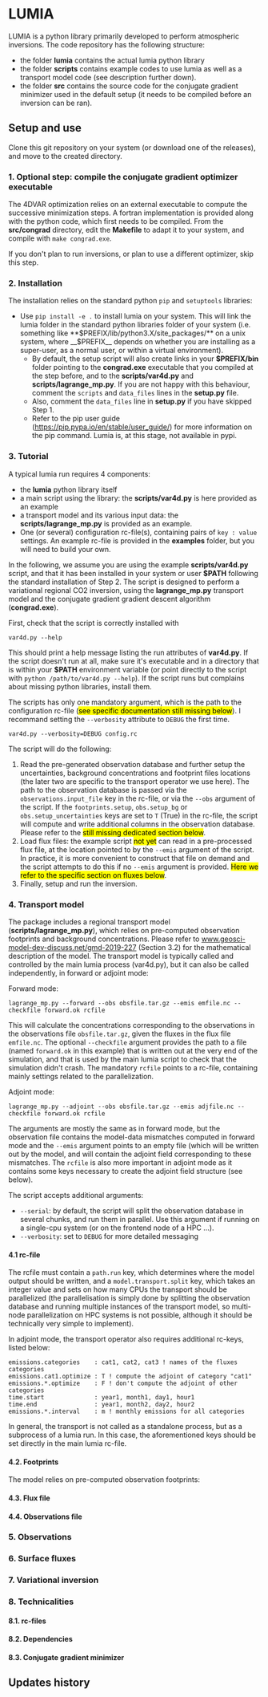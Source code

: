 # LUMIA

LUMIA is a python library primarily developed to perform atmospheric inversions. The code repository has the following structure:
- the folder **lumia** contains the actual lumia python library
- the folder **scripts** contains example codes to use lumia as well as a transport model code (see description further down).
- the folder **src** contains the source code for the conjugate gradient minimizer used in the default setup (it needs to be compiled before an inversion can be ran).

## Setup and use

Clone this git repository on your system (or download one of the releases), and move to the created directory.

### 1. Optional step: compile the conjugate gradient optimizer executable

The 4DVAR optimization relies on an external executable to compute the successive minimization steps. A fortran implementation is provided along with the python code, which first needs to be compiled. From the **src/congrad** directory, edit the **Makefile** to adapt it to your system, and compile with `make congrad.exe`.

If you don't plan to run inversions, or plan to use a different optimizer, skip this step.

### 2. Installation

The installation relies on the standard python `pip` and `setuptools` libraries:

* Use `pip install -e .` to install lumia on your system. This will link the lumia folder in the standard python libraries folder of your system (i.e. something like **$PREFIX/lib/python3.X/site_packages/** on a unix system, where __$PREFIX__ depends on whether you are installing as a super-user, as a normal user, or within a virtual environment).
    * By default, the setup script will also create links in your **$PREFIX/bin** folder pointing to the **congrad.exe** executable that you compiled at the step before, and to the **scripts/var4d.py** and **scripts/lagrange_mp.py**. If you are not happy with this behaviour, comment the `scripts` and `data_files` lines in the **setup.py** file.
    * Also, comment the `data_files` line in **setup.py** if you have skipped Step 1.
    * Refer to the pip user guide (https://pip.pypa.io/en/stable/user_guide/) for more information on the pip command. Lumia is, at this stage, not available in pypi.

### 3. Tutorial

A typical lumia run requires 4 components:
- the **lumia** python library itself
- a main script using the library: the **scripts/var4d.py** is here provided as an example
- a transport model and its various input data: the **scripts/lagrange_mp.py** is provided as an example.
- One (or several) configuration rc-file(s), containing pairs of `key : value` settings. An example rc-file is provided in the **examples** folder, but you will need to build your own. 

In the following, we assume you are using the example **scripts/var4d.py** script, and that it has been installed in your system or user **$PATH** following the standard installation of Step 2. The script is designed to perform a variational regional CO2 inversion, using the **lagrange_mp.py** transport model and the conjugate gradient gradient descent algorithm (**congrad.exe**). 

First, check that the script is correctly installed with

    var4d.py --help

This should print a help message listing the run attributes of **var4d.py**. If the script doesn't run at all, make sure it's executable and in a directory that is within your **$PATH** environment variable (or point directly to the script with `python /path/to/var4d.py --help`). If the script runs but complains about missing python libraries, install them.

The scripts has only one mandatory argument, which is the path to the configuration rc-file (<mark>see specific documentation still missing below</mark>). I recommand setting the `--verbosity` attribute to `DEBUG` the first time.

    var4d.py --verbosity=DEBUG config.rc

The script will do the following:
1. Read the pre-generated observation database and further setup the uncertainties, background concentrations and footprint files locations (the later two are specific to the transport operator we use here). The path to the observation database is passed via the `observations.input_file` key in the rc-file, or via the `--obs` argument of the script. If the `footprints.setup`, `obs.setup_bg` or `obs.setup_uncertainties` keys are set to `T` (True) in the rc-file, the script will compute and write additional columns in the observation database. Please refer to the <mark>still missing dedicated section below</mark>.
2. Load flux files: the example script <mark> not yet</mark> can read in a pre-processed flux file, at the location pointed to by the `--emis` argument of the script. In practice, it is more convenient to construct that file on demand and the script attempts to do this if no `--emis` argument is provided. <mark> Here we refer to the specific section on fluxes below</mark>.
3. Finally, setup and run the inversion.

### 4. Transport model

The package includes a regional transport model (**scripts/lagrange_mp.py**), which relies on pre-computed observation footprints and background concentrations. Please refer to www.geosci-model-dev-discuss.net/gmd-2019-227 (Section 3.2) for the mathematical description of the model. The transport model is typically called and controlled by the main lumia process (var4d.py), but it can also be called independently, in forward or adjoint mode:

Forward mode: 

    lagrange_mp.py --forward --obs obsfile.tar.gz --emis emfile.nc --checkfile forward.ok rcfile

This will calculate the concentrations corresponding to the observations in the observations file `obsfile.tar.gz`, given the fluxes in the flux file `emfile.nc`. The optional `--checkfile` argument provides the path to a file (named `forward.ok` in this example) that is written out at the very end of the simulation, and that is used by the main lumia script to check that the simulation didn't crash. The mandatory `rcfile` points to a rc-file, containing mainly settings related to the parallelization.

Adjoint mode:

    lagrange_mp.py --adjoint --obs obsfile.tar.gz --emis adjfile.nc --checkfile forward.ok rcfile

The arguments are mostly the same as in forward mode, but the observation file contains the model-data mismatches computed in forward mode and the `--emis` argument points to an empty file (which will be written out by the model, and will contain the adjoint field corresponding to these mismatches. The `rcfile` is also more important in adjoint mode as it contains some keys necessary to create the adjoint field structure (see below).

The script accepts additional arguments:
- `--serial`: by default, the script will split the observation database in several chunks, and run them in parallel. Use this argument if running on a single-cpu system (or on the frontend node of a HPC ...).
- `--verbosity`: set to `DEBUG` for more detailed messaging

#### 4.1 rc-file

The rcfile must contain a `path.run` key, which determines where the model output should be written, and a `model.transport.split` key, which takes an integer value and sets on how many CPUs the transport should be parallelized (the parallelisation is simply done by splitting the observation database and running multiple instances of the transport model, so multi-node parallelization on HPC systems is not possible, although it should be technically very simple to implement).

In adjoint mode, the transport operator also requires additional rc-keys, listed below:

    emissions.categories    : cat1, cat2, cat3 ! names of the fluxes categories
    emissions.cat1.optimize : T ! compute the adjoint of category "cat1"
    emissions.*.optimize    : F ! don't compute the adjoint of other categories
    time.start              : year1, month1, day1, hour1
    time.end                : year1, month2, day2, hour2
    emissions.*.interval    : m ! monthly emissions for all categories

In general, the transport is not called as a standalone process, but as a subprocess of a lumia run. In this case, the aforementioned keys should be set directly in the main lumia rc-file.

#### 4.2. Footprints

The model relies on pre-computed observation footprints:

#### 4.3. Flux file

#### 4.4. Observations file

### 5. Observations

### 6. Surface fluxes

### 7. Variational inversion

### 8. Technicalities

#### 8.1. rc-files

#### 8.2. Dependencies

#### 8.3. Conjugate gradient minimizer

## Updates history
